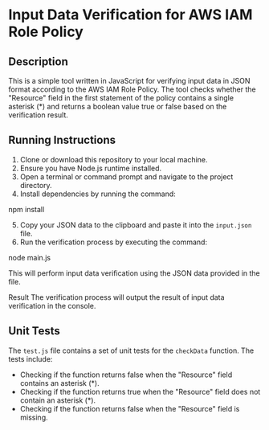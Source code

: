 # Input Data Verification for AWS IAM Role Policy

## Description
This is a simple tool written in JavaScript for verifying input data in JSON format according to the AWS IAM Role Policy. The tool checks whether the "Resource" field in the first statement of the policy contains a single asterisk (*) and returns a boolean value true or false based on the verification result.

## Running Instructions
1. Clone or download this repository to your local machine.
2. Ensure you have Node.js runtime installed.
3. Open a terminal or command prompt and navigate to the project directory.
4. Install dependencies by running the command:

npm install

5. Copy your JSON data to the clipboard and paste it into the `input.json` file.
6. Run the verification process by executing the command:

node main.js

This will perform input data verification using the JSON data provided in the file.

Result
The verification process will output the result of input data verification in the console.

## Unit Tests
The `test.js` file contains a set of unit tests for the `checkData` function. The tests include:

- Checking if the function returns false when the "Resource" field contains an asterisk (*).
- Checking if the function returns true when the "Resource" field does not contain an asterisk (*).
- Checking if the function returns false when the "Resource" field is missing.